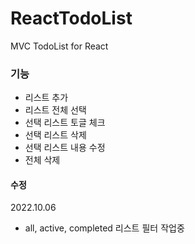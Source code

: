 # ReactTodoList
MVC TodoList  for React

### 기능
* 리스트 추가
* 리스트 전체 선택
* 선택 리스트 토글 체크 
* 선택 리스트 삭제
* 선택 리스트 내용 수정
* 전체 삭제 

#### 수정
2022.10.06
* all, active, completed 리스트 필터 작업중